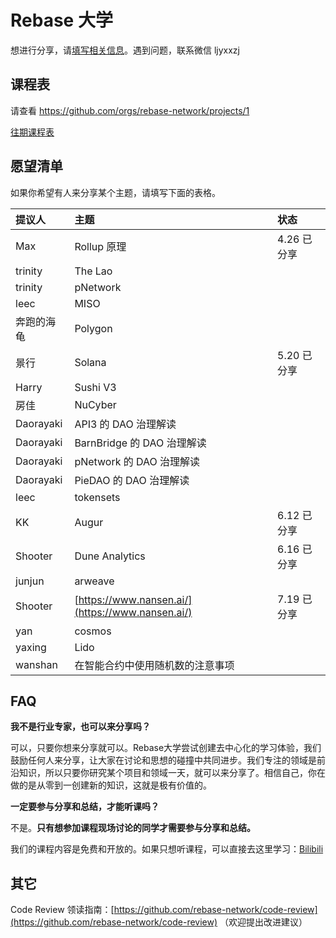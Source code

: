 # Rebase 大学

想进行分享，请[填写相关信息](https://github.com/rebase-network/Rebase-University/issues/new/choose)。遇到问题，联系微信 ljyxxzj

## 课程表

请查看 https://github.com/orgs/rebase-network/projects/1

[往期课程表](./list.md)

## 愿望清单

如果你希望有人来分享某个主题，请填写下面的表格。

|提议人|主题|状态|
|:----|:----|:----|
|Max|Rollup 原理|4.26 已分享|
|trinity|The Lao|    |
|trinity|pNetwork|    |
|leec|MISO|    |
|奔跑的海龟|Polygon|    |
|景行|Solana|5.20 已分享|
|Harry|Sushi V3|    |
|房佳|NuCyber |    |
|Daorayaki|API3 的 DAO 治理解读|    |
|Daorayaki|BarnBridge 的 DAO 治理解读|    |
|Daorayaki|pNetwork 的 DAO 治理解读|    |
|Daorayaki|PieDAO 的 DAO 治理解读|    |
|leec|tokensets|    |
|KK|Augur|6.12 已分享|
|Shooter|Dune Analytics|6.16 已分享|
|junjun|arweave|    |
|Shooter|[https://www.nansen.ai/](https://www.nansen.ai/)|7.19 已分享|
|yan|cosmos|    |
|yaxing|Lido|    |
|wanshan|在智能合约中使用随机数的注意事项|    |


## FAQ

**我不是行业专家，也可以来分享吗？**

可以，只要你想来分享就可以。Rebase大学尝试创建去中心化的学习体验，我们鼓励任何人来分享，让大家在讨论和思想的碰撞中共同进步。我们专注的领域是前沿知识，所以只要你研究某个项目和领域一天，就可以来分享了。相信自己，你在做的是从零到一创建新的知识，这就是极有价值的。

**一定要参与分享和总结，才能听课吗？**

不是。**只有想参加课程现场讨论的同学才需要参与分享和总结。**

我们的课程内容是免费和开放的。如果只想听课程，可以直接去这里学习：[Bilibili](https://space.bilibili.com/382886213)

## 其它

Code Review 领读指南：[https://github.com/rebase-network/code-review](https://github.com/rebase-network/code-review) （欢迎提出改进建议）
